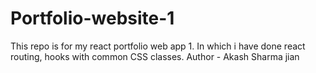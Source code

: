 # Portfolio-website-1
This repo is for my react portfolio web app 1. In which i have done react routing, hooks with common CSS classes.
Author - Akash Sharma jian
